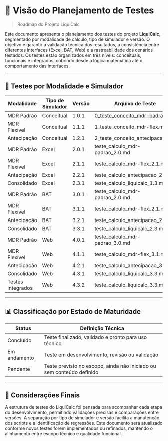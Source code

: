 # 📌 Visão do Planejamento de Testes

> Roadmap do Projeto LiquiCalc

Este documento apresenta o planejamento dos testes do projeto **LiquiCalc**, segmentado por modalidade de cálculo, tipo de simulador e versão. O objetivo é garantir a validação técnica dos resultados, a consistência entre diferentes interfaces (Excel, BAT, Web) e a rastreabilidade dos cenários testados. Os testes estão organizados em três níveis: conceituais, funcionais e integrados, cobrindo desde a lógica matemática até o comportamento das interfaces.

---

## 🧪 Testes por Modalidade e Simulador

| Modalidade             | Tipo de Simulador | Versão     | Arquivo de Teste                              | Status        |
|------------------------|-------------------|------------|-----------------------------------------------|---------------|
| MDR Padrão             | Conceitual        | 1.0.1      | [0_teste_conceito_mdr-padrao.md](https://github.com/vinyalme/LiquiCalc/blob/main/2_testes/0_conceitos_teste/0_teste_conceito_mdr-padrao.md)                | Concluído     |
| MDR Flexível           | Conceitual        | 1.1.1      | 1_teste_conceito_mdr-flex.md                  | Pendente      |
| Antecipação            | Conceitual        | 1.2.1      | 2_teste_conceito_antecipacao.md               | Pendente      |
| MDR Padrão             | Excel             | 2.0.1      | teste_calculo_mdr-padrao_2.0.md               | Pendente      |
| MDR Flexível           | Excel             | 2.1.1      | teste_calculo_mdr-flex_2.1.md                 | Pendente      |
| Antecipação            | Excel             | 2.2.1      | teste_calculo_antecipacao_2.2.md              | Pendente      |
| Consolidado            | Excel             | 2.3.1      | teste_calculo_liquicalc_1.3.md                | Pendente      |
| MDR Padrão             | BAT               | 3.0.1      | teste_calculo_mdr-padrao_2.0.md               | Pendente      |
| MDR Flexível           | BAT               | 3.1.1      | teste_calculo_mdr-flex_2.1.md                 | Pendente      |
| Antecipação            | BAT               | 3.2.1      | teste_calculo_antecipacao_2.2.md              | Pendente      |
| Consolidado            | BAT               | 3.3.1      | teste_calculo_liquicalc_2.3.md                | Pendente      |
| MDR Padrão             | Web               | 4.0.1      | teste_calculo_mdr-padrao_3.0.md               | Pendente      |
| MDR Flexível           | Web               | 4.1.1      | teste_calculo_mdr-flex_3.1.md                 | Pendente      |
| Antecipação            | Web               | 4.2.1      | teste_calculo_antecipacao_3.2.md              | Pendente      |
| Consolidado            | Web               | 4.3.1      | teste_calculo_liquicalc_3.3.md                | Pendente      |
| Testes integrados      | Web               | 4.3.2      | teste_calculo_liquicalc_3.3.md                | Pendente      |
---

## 📊 Classificação por Estado de Maturidade

| Status        | Definição Técnica                                                                 |
|---------------|-----------------------------------------------------------------------------------|
| Concluído     | Teste finalizado, validado e pronto para uso técnico                              |
| Em andamento  | Teste em desenvolvimento, revisão ou validação                                    |
| Pendente      | Teste previsto no escopo, ainda não iniciado ou sem conteúdo definido             |

---

## 📎 Considerações Finais

A estrutura de testes do LiquiCalc foi pensada para acompanhar cada etapa do desenvolvimento, permitindo validações precisas e comparações entre versões. A separação por tipo de simulador e versão facilita a manutenção dos scripts e a identificação de regressões. Este documento será atualizado conforme novos testes forem implementados ou refinados, mantendo o alinhamento entre escopo técnico e qualidade funcional.
